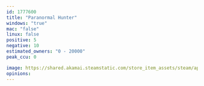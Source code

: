 ```yaml
---
id: 1777600
title: "Paranormal Hunter"
windows: "true"
mac: "false"
linux: false
positive: 5
negative: 10
estimated_owners: "0 - 20000"
peak_ccu: 0

image: https://shared.akamai.steamstatic.com/store_item_assets/steam/apps/1777600/header.jpg?t=1684805406
opinions:
---
```

